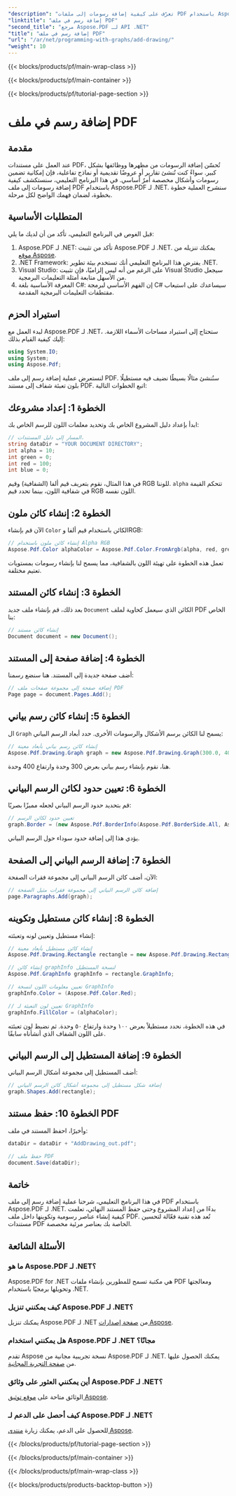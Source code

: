 ```yaml
---
"description": "تعرّف على كيفية إضافة رسومات إلى ملفات PDF باستخدام Aspose.PDF لـ .NET. يتناول هذا الدليل خطوة بخطوة إعدادات الألوان، وإضافة الأشكال، وحفظ ملف PDF."
"linktitle": "إضافة رسم في ملف PDF"
"second_title": "مرجع Aspose.PDF لـ API .NET"
"title": "إضافة رسم في ملف PDF"
"url": "/ar/net/programming-with-graphs/add-drawing/"
"weight": 10
---
```


{{< blocks/products/pf/main-wrap-class >}}

{{< blocks/products/pf/main-container >}}

{{< blocks/products/pf/tutorial-page-section >}}

# إضافة رسم في ملف PDF

## مقدمة

عند العمل على مستندات PDF، تُحسّن إضافة الرسومات من مظهرها ووظائفها بشكل كبير. سواءً كنت تُنشئ تقارير أو عروضًا تقديمية أو نماذج تفاعلية، فإن إمكانية تضمين رسومات وأشكال مخصصة أمرٌ أساسي. في هذا البرنامج التعليمي، سنستكشف كيفية إضافة رسومات إلى ملف PDF باستخدام Aspose.PDF لـ .NET. سنشرح العملية خطوة بخطوة، لضمان فهمك الواضح لكل مرحلة.

## المتطلبات الأساسية

قبل الغوص في البرنامج التعليمي، تأكد من أن لديك ما يلي:

1. Aspose.PDF لـ .NET: تأكد من تثبيت Aspose.PDF لـ .NET. يمكنك تنزيله من [موقع Aspose](https://releases.aspose.com/pdf/net/).
2. .NET Framework: يفترض هذا البرنامج التعليمي أنك تستخدم بيئة تطوير .NET.
3. Visual Studio: على الرغم من أنه ليس إلزاميًا، فإن تثبيت Visual Studio سيجعل من الأسهل متابعة أمثلة التعليمات البرمجية.
4. المعرفة الأساسية بلغة C#: إن الفهم الأساسي لبرمجة C# سيساعدك على استيعاب مقتطفات التعليمات البرمجية المقدمة.

## استيراد الحزم

لبدء العمل مع Aspose.PDF لـ .NET، ستحتاج إلى استيراد مساحات الأسماء اللازمة. إليك كيفية القيام بذلك:

```csharp
using System.IO;
using System;
using Aspose.Pdf;
```

لنستعرض عملية إضافة رسم إلى ملف PDF. سنُنشئ مثالًا بسيطًا نضيف فيه مستطيلًا بلون تعبئة شفاف إلى مستند PDF. اتبع الخطوات التالية:

## الخطوة 1: إعداد مشروعك

ابدأ بإعداد دليل المشروع الخاص بك وتحديد معلمات اللون للرسم الخاص بك:

```csharp
// المسار إلى دليل المستندات.
string dataDir = "YOUR DOCUMENT DIRECTORY";
int alpha = 10;
int green = 0;
int red = 100;
int blue = 0;
```

في هذا المثال، نقوم بتعريف قيم ألفا (الشفافية) وقيم RGB للوننا. `alpha` تتحكم القيمة في شفافية اللون، بينما تحدد قيم RGB اللون نفسه.

## الخطوة 2: إنشاء كائن ملون

الآن قم بإنشاء `Color` الكائن باستخدام قيم ألفا وRGB:

```csharp
// إنشاء كائن ملون باستخدام Alpha RGB
Aspose.Pdf.Color alphaColor = Aspose.Pdf.Color.FromArgb(alpha, red, green, blue); // توفير قناة ألفا
```

تعمل هذه الخطوة على تهيئة اللون بالشفافية، مما يسمح لنا بإنشاء رسومات بمستويات تعتيم مختلفة.

## الخطوة 3: إنشاء كائن المستند

بعد ذلك، قم بإنشاء ملف جديد `Document` الكائن الذي سيعمل كحاوية لملف PDF الخاص بنا:

```csharp
// إنشاء كائن مستند
Document document = new Document();
```

## الخطوة 4: إضافة صفحة إلى المستند

أضف صفحة جديدة إلى المستند. هنا سنضع رسمنا:

```csharp
// إضافة صفحة إلى مجموعة صفحات ملف PDF
Page page = document.Pages.Add();
```

## الخطوة 5: إنشاء كائن رسم بياني

ال `Graph` يسمح لنا الكائن برسم الأشكال والرسومات الأخرى. حدد أبعاد الرسم البياني:

```csharp
// إنشاء كائن رسم بياني بأبعاد معينة
Aspose.Pdf.Drawing.Graph graph = new Aspose.Pdf.Drawing.Graph(300.0, 400.0);
```

هنا، نقوم بإنشاء رسم بياني بعرض 300 وحدة وارتفاع 400 وحدة.

## الخطوة 6: تعيين حدود لكائن الرسم البياني

قم بتحديد حدود الرسم البياني لجعله مميزًا بصريًا:

```csharp
// تعيين حدود لكائن الرسم
graph.Border = (new Aspose.Pdf.BorderInfo(Aspose.Pdf.BorderSide.All, Aspose.Pdf.Color.Black));
```

يؤدي هذا إلى إضافة حدود سوداء حول الرسم البياني.

## الخطوة 7: إضافة الرسم البياني إلى الصفحة

الآن، أضف كائن الرسم البياني إلى مجموعة فقرات الصفحة:

```csharp
// إضافة كائن الرسم البياني إلى مجموعة فقرات مثيل الصفحة
page.Paragraphs.Add(graph);
```

## الخطوة 8: إنشاء كائن مستطيل وتكوينه

إنشاء مستطيل وتعيين لونه وتعبئته:

```csharp
// إنشاء كائن مستطيل بأبعاد معينة
Aspose.Pdf.Drawing.Rectangle rectangle = new Aspose.Pdf.Drawing.Rectangle(0, 0, 100, 50);

// إنشاء كائن graphInfo لنسخة المستطيل
Aspose.Pdf.GraphInfo graphInfo = rectangle.GraphInfo;

// تعيين معلومات اللون لنسخة GraphInfo
graphInfo.Color = (Aspose.Pdf.Color.Red);

// تعيين لون التعبئة لـ GraphInfo
graphInfo.FillColor = (alphaColor);
```

في هذه الخطوة، نحدد مستطيلاً بعرض ١٠٠ وحدة وارتفاع ٥٠ وحدة. ثم نضبط لون تعبئته على اللون الشفاف الذي أنشأناه سابقًا.

## الخطوة 9: إضافة المستطيل إلى الرسم البياني

أضف المستطيل إلى مجموعة أشكال الرسم البياني:

```csharp
// إضافة شكل مستطيل إلى مجموعة أشكال كائن الرسم البياني
graph.Shapes.Add(rectangle);
```

## الخطوة 10: حفظ مستند PDF

وأخيرًا، احفظ المستند في ملف:

```csharp
dataDir = dataDir + "AddDrawing_out.pdf";

// حفظ ملف PDF
document.Save(dataDir);
```

## خاتمة

في هذا البرنامج التعليمي، شرحنا عملية إضافة رسم إلى ملف PDF باستخدام Aspose.PDF لـ .NET. بدءًا من إعداد المشروع وحتى حفظ المستند النهائي، تعلمت كيفية إنشاء عناصر رسومية وتكوينها داخل ملف PDF. تُعد هذه تقنية فعّالة لتحسين مستندات PDF الخاصة بك بعناصر مرئية مخصصة.

## الأسئلة الشائعة

### ما هو Aspose.PDF لـ .NET؟

Aspose.PDF for .NET هي مكتبة تسمح للمطورين بإنشاء ملفات PDF ومعالجتها وتحويلها برمجيًا باستخدام .NET.

### كيف يمكنني تنزيل Aspose.PDF لـ .NET؟

يمكنك تنزيل Aspose.PDF لـ .NET من [صفحة إصدارات Aspose](https://releases.aspose.com/pdf/net/).

### هل يمكنني استخدام Aspose.PDF لـ .NET مجانًا؟

تقدم Aspose نسخة تجريبية مجانية من Aspose.PDF لـ .NET. يمكنك الحصول عليها من [صفحة التجربة المجانية](https://releases.aspose.com/).

### أين يمكنني العثور على وثائق Aspose.PDF لـ .NET؟

الوثائق متاحة على [موقع توثيق Aspose](https://reference.aspose.com/pdf/net/).

### كيف أحصل على الدعم لـ Aspose.PDF لـ .NET؟

للحصول على الدعم، يمكنك زيارة [منتدى Aspose](https://forum.aspose.com/c/pdf/10).

{{< /blocks/products/pf/tutorial-page-section >}}

{{< /blocks/products/pf/main-container >}}

{{< /blocks/products/pf/main-wrap-class >}}

{{< blocks/products/products-backtop-button >}}